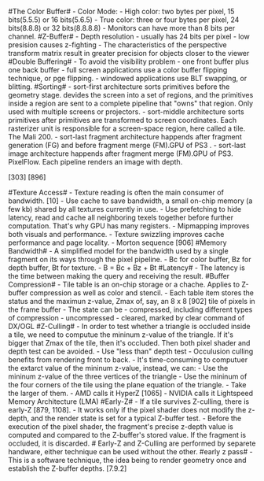 #The Color Buffer#
    - Color Mode:
        - High color: two bytes per pixel, 15 bits(5.5.5) or 16 bits(5.6.5)
        - True color: three or four bytes per pixel, 24 bits(8.8.8) or 32 bits(8.8.8.8)
    - Monitors can have more than 8 bits per channel.
#Z-Buffer#
    - Depth resolution
        - usually has 24 bits per pixel
        - low presision causes z-fighting
        - The characteristics of the perspective transform matrix result in greater precision for objects closer to the viewer
#Double Buffering#
    - To avoid the visibility problem
    - one front buffer plus one back buffer
    - full screen applications use a color buffer flipping technique, or pge flipping.
    - windowed applications use BLT swapping, or blitting.
#Sorting#
    - sort-first architecture sorts primitives before the geometry stage. devides the screen into a set of regions, and the primitives inside a region are sent to a complete pipeline that "owns" that region. Only used with multiple screens or projectors.
    - sort-middle architecture sorts primitives after primitives are transformed to screen coordinates. Each rasterizer unit is responsible for a screen-space region, here called a tile. The Mali 200.
    - sort-last fragment architecture happends after fragment generation (FG) and before fragment merge (FM).GPU of PS3 .
    - sort-last image architecture happends after fragment merge (FM).GPU of PS3. PixelFlow. Each pipeline renders an image with depth.

[303] [896]
    
#Texture Access#
    - Texture reading is often the main consumer of bandwidth. [10]
    - Use cache to save bandwidth, a small on-chip memory (a few kb) shared by all textures currently in use.
    - Use prefetching to hide latency, read and cache all neighboring texels together before further computation. That's why GPU has many registers.
    - Mipmapping improves both visuals and performance.
    - Texture swizzling improves cache performance and page locality.
        - Morton sequence [906]
#Memory Bandwidth#
    - A simplified model for the bandwidth used by a single fragment on its ways through the pixel pipeline.
    - Bc for color buffer, Bz for depth buffer, Bt for texture.
    - B = Bc + Bz + Bt
#Latency#
    - The latency is the time between making the query and receiving the result.
#Buffer Compression#
    - Tile table is an on-chip storage or a chache. Applies to Z-buffer compression as well as color and stencil.
    - Each table item stores the status and the maximun z-value, Zmax of, say, an 8 x 8 [902] tile of pixels in the frame buffer
    - The state can be
        - compressed, including different types of compression
        - uncompressed
        - cleared, marked by clear command of DX/OGL
#Z-Culling#
    - In order to test whether a triangle is occluded inside a tile, we need to computue the mininum z-value of the triangle. If it's bigger that Zmax of the tile, then it's occluded. Then both pixel shader and depth test can be avoided.
    - Use "less than" depth test
    - Occulusion culling benefits from rendering front to back.
    - It's time-consuming to computuer the extarct value of the mininum z-value, instead, we can:
        - Use the mininum z-value of the three vertices of the triangle
        - Use the mininum of the four corners of the tile using the plane equation of the triangle.
        - Take the larger of them.
    - AMD calls it HyperZ [1065]
    - NVIDIA calls it Lightspeed Memory Architecture (LMA)
#Early-Z#
    - If a tile survives Z-culling, there is early-Z [879, 1108].
    - It works only if the pixel shader does not modify the z-depth, and the render state is set for a typical Z-buffer test.
    - Before the execution of the pixel shader, the fragment's precise z-depth value is computed and compared to the Z-buffer's stored value. If the fragment is occluded, it is discarded.
    # Early-Z and Z-Culling are performed by separete handware, either technique can be used without the other.
#early z pass#
    - This is a software technique, the idea being to render geometry once and establish the Z-buffer depths. [7.9.2]

    
    
    
    
    
    
    
    
    
    
    
    
    
    